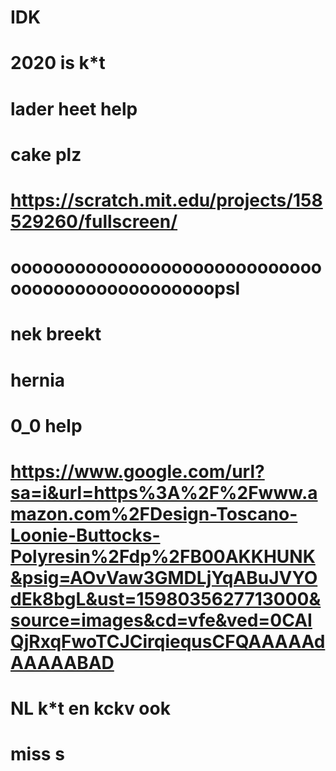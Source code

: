 # IDK
# 2020 is k*t
# lader heet help
# cake plz
# https://scratch.mit.edu/projects/158529260/fullscreen/
# oooooooooooooooooooooooooooooooooooooooooooooooopsl
# nek breekt 
# hernia
# 0_0 help
# https://www.google.com/url?sa=i&url=https%3A%2F%2Fwww.amazon.com%2FDesign-Toscano-Loonie-Buttocks-Polyresin%2Fdp%2FB00AKKHUNK&psig=AOvVaw3GMDLjYqABuJVYOdEk8bgL&ust=1598035627713000&source=images&cd=vfe&ved=0CAIQjRxqFwoTCJCirqiequsCFQAAAAAdAAAAABAD
# NL k*t en kckv ook
# miss s